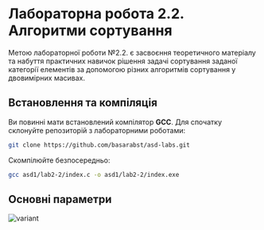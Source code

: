 # Лабораторна робота 2.2. Алгоритми сортування

Метою лабораторної роботи №2.2. є засвоєння теоретичного матеріалу та набуття практичних навичок 
рішення задачі сортування заданої категорії елементів за допомогою різних алгоритмів сортування у двовимірних масивах.

## Встановлення та компіляція
Ви повинні мати встановлений компілятор **GCC**. Для спочатку склонуйте репозиторій з лабораторними роботами:

```bash
git clone https://github.com/basarabst/asd-labs.git
```

Скомпілюйте безпосередньо:

```bash
gcc asd1/lab2-2/index.c -o asd1/lab2-2/index.exe
```

## Основні параметри

![variant](https://github.com/basarabst/asd-labs/assets/114052215/d241a366-9ea4-4640-869e-40349ad54c9f)
